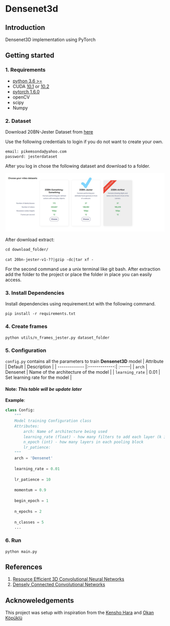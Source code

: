 # Densenet3d

## Introduction
Densenet3D implementation using PyTorch

## Getting started

### 1. Requirements
- [python 3.6 >=][pythorn] 
- CUDA [10.1][cuda10.1] or [10.2][cuda10.2]
- [pytorch 1.6.0][pytorch]
- openCV
- scipy
- Numpy

### 2. Dataset
Download 20BN-Jester Dataset from [here](https://20bn.com/datasets/download)

Use the following credentials to login if you do not want to create your own.
```text
email: pikemsonda@yahoo.com 
password: jesterdataset
```

After you log in chose the following dataset and download to a folder. 

![Download Dialogue](https://raw.githubusercontent.com/KTUN-DataScience/densenet3d/main/docs/images/dataset.jpg "Download dialogue")

After download extract:
```console
cd download_folder/

cat 20bn-jester-v1-??|gzip -dc|tar xf - 
```
For the second command use a unix terminal like git bash. After extraction add the folder to the project or place the folder in  place you can easily access.

### 3. Install Dependencies

Install dependencies using requirement.txt with the following command. 
```console
pip install -r requirements.txt
```
### 4. Create frames

```console
python utils/n_frames_jester.py dataset_folder
```

### 5. Configuration 
`config.py` contains all the parameters to train **Densenet3D** model
| Attribute        | Default           | Description  |
| ------------- |:-------------:| :-----|
| `arch`     | Densenet | Name of the architecture of the model |
| `learning_rate`      | 0.01      | Set learning rate for the model |
#### Note: *This table will be update later*
 
**Example**:
```python
class Config:
    """
    Model training Configuration class
    Attributes:
        arch: Name of architecture being used
        learning_rate (float) - how many filters to add each layer (k in paper)
        n_epoch (int) - how many layers in each pooling block
        lr_patience:
    """
    arch = 'Densenet'

    learning_rate = 0.01

    lr_patience = 10

    momentum = 0.9

    begin_epoch = 1

    n_epochs = 2

    n_classes = 5
    ...
``` 

### 6. Run
```console
python main.py
```
## References

1. [Resource Efficient 3D Convolutional Neural Networks][1]
2. [Densely Connected Convolutional Networks][2]

## Acknoweledgements
This project was setup with inspiration from the [Kensho Hara](https://github.com/kenshohara/3D-ResNets-PyTorch) and [Okan Köpüklü](https://github.com/okankop/Efficient-3DCNNs)


[cuda10.1]: https://developer.nvidia.com/cuda-10.1-download-archive-base

[cuda10.2]: https://developer.nvidia.com/cuda-10.2-download-archive

[pytorch]: https://pytorch.org/get-started/locally/

[pythorn]: https://www.python.org/downloads/

[1]: https://arxiv.org/pdf/1904.02422.pdf
[2]: https://arxiv.org/abs/1608.06993